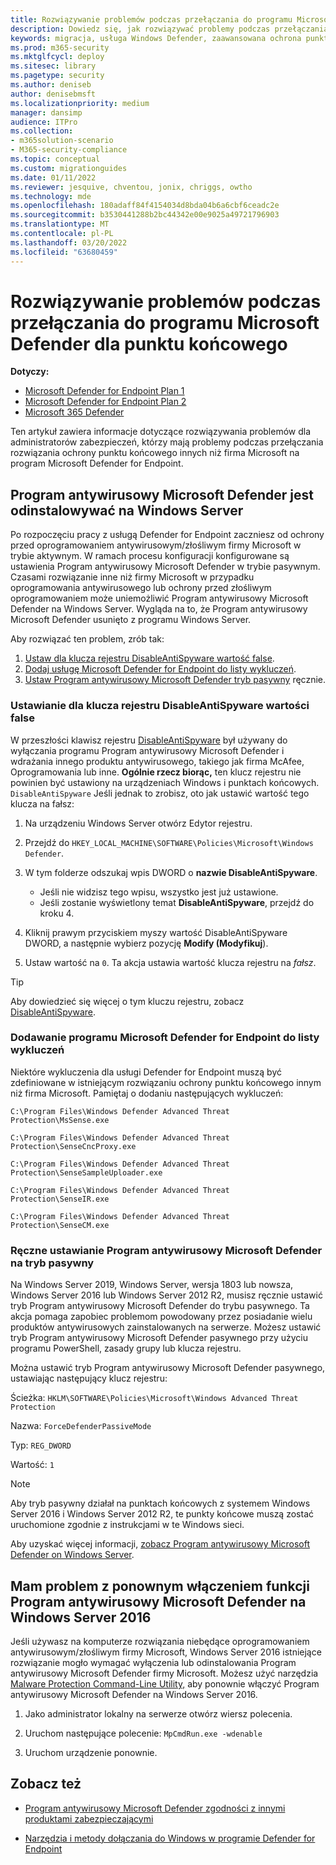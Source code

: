 ```yaml
---
title: Rozwiązywanie problemów podczas przełączania do programu Microsoft Defender dla punktu końcowego
description: Dowiedz się, jak rozwiązywać problemy podczas przełączania się do programu Microsoft Defender for Endpoint.
keywords: migracja, usługa Windows Defender, zaawansowana ochrona punktu końcowego, oprogramowanie antywirusowe, ochrona przed złośliwym oprogramowaniem, tryb pasywny, tryb aktywny, rozwiązywanie problemów
ms.prod: m365-security
ms.mktglfcycl: deploy
ms.sitesec: library
ms.pagetype: security
ms.author: deniseb
author: denisebmsft
ms.localizationpriority: medium
manager: dansimp
audience: ITPro
ms.collection:
- m365solution-scenario
- M365-security-compliance
ms.topic: conceptual
ms.custom: migrationguides
ms.date: 01/11/2022
ms.reviewer: jesquive, chventou, jonix, chriggs, owtho
ms.technology: mde
ms.openlocfilehash: 180adaff84f4154034d8bda04b6a6cbf6ceadc2e
ms.sourcegitcommit: b3530441288b2bc44342e00e9025a49721796903
ms.translationtype: MT
ms.contentlocale: pl-PL
ms.lasthandoff: 03/20/2022
ms.locfileid: "63680459"
---
```

# <a name="troubleshooting-issues-when-switching-to-microsoft-defender-for-endpoint"></a>Rozwiązywanie problemów podczas przełączania do programu Microsoft Defender dla punktu końcowego

**Dotyczy:**
- [Microsoft Defender for Endpoint Plan 1](https://go.microsoft.com/fwlink/?linkid=2154037)
- [Microsoft Defender for Endpoint Plan 2](https://go.microsoft.com/fwlink/?linkid=2154037)
- [Microsoft 365 Defender](https://go.microsoft.com/fwlink/?linkid=2118804)

Ten artykuł zawiera informacje dotyczące rozwiązywania problemów dla administratorów zabezpieczeń, którzy mają problemy podczas przełączania rozwiązania ochrony punktu końcowego innych niż firma Microsoft na program Microsoft Defender for Endpoint.

## <a name="microsoft-defender-antivirus-is-getting-uninstalled-on-windows-server"></a>Program antywirusowy Microsoft Defender jest odinstalowywać na Windows Server

Po rozpoczęciu pracy z usługą Defender for Endpoint zaczniesz od ochrony przed oprogramowaniem antywirusowym/złośliwym firmy Microsoft w trybie aktywnym. W ramach procesu konfiguracji konfigurowane są ustawienia Program antywirusowy Microsoft Defender w trybie pasywnym. Czasami rozwiązanie inne niż firmy Microsoft w przypadku oprogramowania antywirusowego lub ochrony przed złośliwym oprogramowaniem może uniemożliwić Program antywirusowy Microsoft Defender na Windows Server. Wygląda na to, że Program antywirusowy Microsoft Defender usunięto z programu Windows Server.

Aby rozwiązać ten problem, zrób tak:

1. [Ustaw dla klucza rejestru DisableAntiSpyware wartość false](#set-the-disableantispyware-registry-key-to-false).
2. [Dodaj usługę Microsoft Defender for Endpoint do listy wykluczeń](#add-microsoft-defender-for-endpoint-to-the-exclusion-list).
3. [Ustaw Program antywirusowy Microsoft Defender tryb pasywny](#set-microsoft-defender-antivirus-to-passive-mode-manually) ręcznie.

### <a name="set-the-disableantispyware-registry-key-to-false"></a>Ustawianie dla klucza rejestru DisableAntiSpyware wartości false

W przeszłości klawisz rejestru [DisableAntiSpyware](/windows-hardware/customize/desktop/unattend/security-malware-windows-defender-disableantispyware) był używany do wyłączania programu Program antywirusowy Microsoft Defender i wdrażania innego produktu antywirusowego, takiego jak firma McAfee, Oprogramowania lub inne. **Ogólnie rzecz biorąc,** ten klucz rejestru nie powinien być ustawiony na urządzeniach Windows i punktach końcowych.  `DisableAntiSpyware` Jeśli jednak to zrobisz, oto jak ustawić wartość tego klucza na fałsz:

1. Na urządzeniu Windows Server otwórz Edytor rejestru.

2. Przejdź do `HKEY_LOCAL_MACHINE\SOFTWARE\Policies\Microsoft\Windows Defender`.

3. W tym folderze odszukaj wpis DWORD o **nazwie DisableAntiSpyware**.
   - Jeśli nie widzisz tego wpisu, wszystko jest już ustawione.
   - Jeśli zostanie wyświetlony temat **DisableAntiSpyware**, przejdź do kroku 4.

4. Kliknij prawym przyciskiem myszy wartość DisableAntiSpyware DWORD, a następnie wybierz pozycję **Modify (Modyfikuj**).

5. Ustaw wartość na `0`. Ta akcja ustawia wartość klucza rejestru na *fałsz*.

> [!TIP]
> Aby dowiedzieć się więcej o tym kluczu rejestru, zobacz [DisableAntiSpyware](/windows-hardware/customize/desktop/unattend/security-malware-windows-defender-disableantispyware).

### <a name="add-microsoft-defender-for-endpoint-to-the-exclusion-list"></a>Dodawanie programu Microsoft Defender for Endpoint do listy wykluczeń

Niektóre wykluczenia dla usługi Defender for Endpoint muszą być zdefiniowane w istniejącym rozwiązaniu ochrony punktu końcowego innym niż firma Microsoft. Pamiętaj o dodaniu następujących wykluczeń:

`C:\Program Files\Windows Defender Advanced Threat Protection\MsSense.exe`

`C:\Program Files\Windows Defender Advanced Threat Protection\SenseCncProxy.exe`

`C:\Program Files\Windows Defender Advanced Threat Protection\SenseSampleUploader.exe`

`C:\Program Files\Windows Defender Advanced Threat Protection\SenseIR.exe`

`C:\Program Files\Windows Defender Advanced Threat Protection\SenseCM.exe`

### <a name="set-microsoft-defender-antivirus-to-passive-mode-manually"></a>Ręczne ustawianie Program antywirusowy Microsoft Defender na tryb pasywny

Na Windows Server 2019, Windows Server, wersja 1803 lub nowsza, Windows Server 2016 lub Windows Server 2012 R2, musisz ręcznie ustawić tryb Program antywirusowy Microsoft Defender do trybu pasywnego. Ta akcja pomaga zapobiec problemom powodowany przez posiadanie wielu produktów antywirusowych zainstalowanych na serwerze. Możesz ustawić tryb Program antywirusowy Microsoft Defender pasywnego przy użyciu programu PowerShell, zasady grupy lub klucza rejestru.

Można ustawić tryb Program antywirusowy Microsoft Defender pasywnego, ustawiając następujący klucz rejestru:

Ścieżka: `HKLM\SOFTWARE\Policies\Microsoft\Windows Advanced Threat Protection`

Nazwa: `ForceDefenderPassiveMode`

Typ: `REG_DWORD`

Wartość: `1`

> [!NOTE]
> Aby tryb pasywny działał na punktach końcowych z systemem Windows Server 2016 i Windows Server 2012 R2, te punkty końcowe muszą zostać uruchomione zgodnie z instrukcjami w te Windows sieci.[](configure-server-endpoints.md#windows-server-2012-r2-and-windows-server-2016)

Aby uzyskać więcej informacji, [zobacz Program antywirusowy Microsoft Defender on Windows Server](microsoft-defender-antivirus-on-windows-server.md).

## <a name="i-am-having-trouble-re-enabling-microsoft-defender-antivirus-on-windows-server-2016"></a>Mam problem z ponownym włączeniem funkcji Program antywirusowy Microsoft Defender na Windows Server 2016

Jeśli używasz na komputerze rozwiązania niebędące oprogramowaniem antywirusowym/złośliwym firmy Microsoft, Windows Server 2016 istniejące rozwiązanie mogło wymagać wyłączenia lub odinstalowania Program antywirusowy Microsoft Defender firmy Microsoft. Możesz użyć narzędzia[ Malware Protection Command-Line Utility,](command-line-arguments-microsoft-defender-antivirus.md) aby ponownie włączyć Program antywirusowy Microsoft Defender na Windows Server 2016.

1. Jako administrator lokalny na serwerze otwórz wiersz polecenia.

2. Uruchom następujące polecenie: `MpCmdRun.exe -wdenable`

3. Uruchom urządzenie ponownie.

## <a name="see-also"></a>Zobacz też

- [Program antywirusowy Microsoft Defender zgodności z innymi produktami zabezpieczającymi](microsoft-defender-antivirus-compatibility.md)

- [Narzędzia i metody dołączania do Windows w programie Defender for Endpoint](configure-endpoints.md) 
